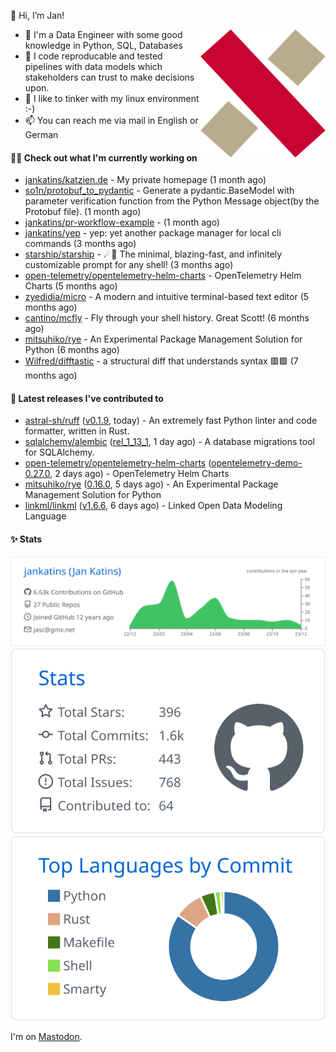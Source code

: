 👋 Hi, I’m Jan!

<img align="right" src="https://raw.githubusercontent.com/kreuzwerkerbot/kreuzwerkerbot/master/assets/xw.png" width="200">

- 🌱 I'm a Data Engineer with some good knowledge in Python, SQL, Databases
- 💪 I code reproducable and tested pipelines with data models which stakeholders can trust to make decisions upon.
- 💞️ I like to tinker with my linux environment :-)
- 📫 You can reach me via mail in English or German

#### 👩‍💻 Check out what I'm currently working on

- [jankatins/katzien.de](https://github.com/jankatins/katzien.de) - My private homepage (1 month ago)
- [so1n/protobuf_to_pydantic](https://github.com/so1n/protobuf_to_pydantic) - Generate a pydantic.BaseModel with parameter verification function from the Python Message object(by the Protobuf file). (1 month ago)
- [jankatins/pr-workflow-example](https://github.com/jankatins/pr-workflow-example) -  (1 month ago)
- [jankatins/yep](https://github.com/jankatins/yep) - yep: yet another package manager for local cli commands (3 months ago)
- [starship/starship](https://github.com/starship/starship) - ☄🌌️  The minimal, blazing-fast, and infinitely customizable prompt for any shell! (3 months ago)
- [open-telemetry/opentelemetry-helm-charts](https://github.com/open-telemetry/opentelemetry-helm-charts) - OpenTelemetry Helm Charts (5 months ago)
- [zyedidia/micro](https://github.com/zyedidia/micro) - A modern and intuitive terminal-based text editor (5 months ago)
- [cantino/mcfly](https://github.com/cantino/mcfly) - Fly through your shell history. Great Scott! (6 months ago)
- [mitsuhiko/rye](https://github.com/mitsuhiko/rye) - An Experimental Package Management Solution for Python (6 months ago)
- [Wilfred/difftastic](https://github.com/Wilfred/difftastic) - a structural diff that understands syntax 🟥🟩 (7 months ago)

#### 🔭 Latest releases I've contributed to

- [astral-sh/ruff](https://github.com/astral-sh/ruff) ([v0.1.9](https://github.com/astral-sh/ruff/releases/tag/v0.1.9), today) - An extremely fast Python linter and code formatter, written in Rust.
- [sqlalchemy/alembic](https://github.com/sqlalchemy/alembic) ([rel_1_13_1](https://github.com/sqlalchemy/alembic/releases/tag/rel_1_13_1), 1 day ago) - A database migrations tool for SQLAlchemy.
- [open-telemetry/opentelemetry-helm-charts](https://github.com/open-telemetry/opentelemetry-helm-charts) ([opentelemetry-demo-0.27.0](https://github.com/open-telemetry/opentelemetry-helm-charts/releases/tag/opentelemetry-demo-0.27.0), 2 days ago) - OpenTelemetry Helm Charts
- [mitsuhiko/rye](https://github.com/mitsuhiko/rye) ([0.16.0](https://github.com/mitsuhiko/rye/releases/tag/0.16.0), 5 days ago) - An Experimental Package Management Solution for Python
- [linkml/linkml](https://github.com/linkml/linkml) ([v1.6.6](https://github.com/linkml/linkml/releases/tag/v1.6.6), 6 days ago) - Linked Open Data Modeling Language


#### ✨ Stats

  [![](https://raw.githubusercontent.com/jankatins/jankatins/master/profile-summary-card-output/github/0-profile-details.svg)](https://github.com/vn7n24fzkq/github-profile-summary-cards)
  [![](https://raw.githubusercontent.com/jankatins/jankatins/master/profile-summary-card-output/github/3-stats.svg)](https://github.com/vn7n24fzkq/github-profile-summary-cards)
  [![](https://raw.githubusercontent.com/jankatins/jankatins/master/profile-summary-card-output/github/2-most-commit-language.svg)](https://github.com/vn7n24fzkq/github-profile-summary-cards)

I'm on <a rel="me" href="https://fosstodon.org/@jankatins">Mastodon</a>.
